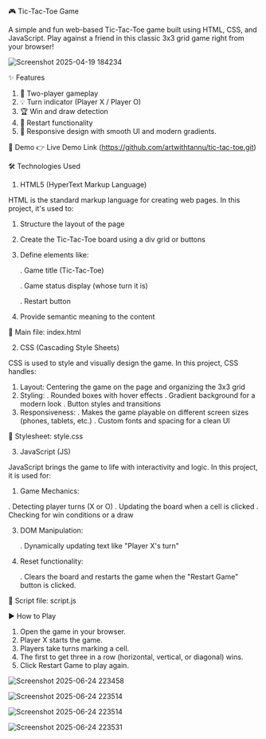 🎮 Tic-Tac-Toe Game


A simple and fun web-based Tic-Tac-Toe game built using HTML, CSS, and JavaScript. Play against a friend in this classic 3x3 grid game right from your browser!

![Screenshot 2025-04-19 184234](https://github.com/user-attachments/assets/3187e4fc-148c-49c3-9056-00b7c28d9e7b)



✨ Features
1. 🎲 Two-player gameplay
2. 💡 Turn indicator (Player X / Player O)
3. 🏆 Win and draw detection
4. 🔄 Restart functionality
5. 📱 Responsive design with smooth UI and modern gradients.

🚀 Demo
👉 Live Demo Link (https://github.com/artwithtannu/tic-tac-toe.git)


🛠️ Technologies Used
1. HTML5 (HyperText Markup Language)

HTML is the standard markup language for creating web pages. In this project, it's used to:

  1.  Structure the layout of the page
    
  2.  Create the Tic-Tac-Toe board using a div grid or buttons
    
  3.  Define elements like:

        . Game title (Tic-Tac-Toe)
      
        . Game status display (whose turn it is)
      
        . Restart button
      
  4.  Provide semantic meaning to the content

📁 Main file: index.html



2. CSS (Cascading Style Sheets)

  CSS is used to style and visually design the game. In this project, CSS handles:
 
  1. Layout: Centering the game on the page and organizing the 3x3 grid
  2. Styling:
    .   Rounded boxes with hover effects
    .   Gradient background for a modern look
    .   Button styles and transitions
  3. Responsiveness:
    .     Makes the game playable on different screen sizes (phones, tablets, etc.)
    .     Custom fonts and spacing for a clean UI
       
📁 Stylesheet: style.css

3. JavaScript (JS)

JavaScript brings the game to life with interactivity and logic. In this project, it is used for:

1.   Game Mechanics:
   
   .   Detecting player turns (X or O)
  .   Updating the board when a cell is clicked
  .   Checking for win conditions or a draw
    
3.   DOM Manipulation:

       .   Dynamically updating text like "Player X's turn"

4.   Reset functionality:

       .    Clears the board and restarts the game when the "Restart Game" button is clicked.
   
📁 Script file: script.js


▶️ How to Play
1. Open the game in your browser.
2. Player X starts the game.
3. Players take turns marking a cell.
4. The first to get three in a row (horizontal, vertical, or diagonal) wins.
5. Click Restart Game to play again.



![Screenshot 2025-06-24 223458](https://github.com/user-attachments/assets/01faa5d9-b552-4689-868b-66cd48a320ef)


![Screenshot 2025-06-24 223514](https://github.com/user-attachments/assets/06a5cdd2-4cea-4734-8c06-ff3080b4f8c2)


![Screenshot 2025-06-24 223514](https://github.com/user-attachments/assets/e158e906-144f-482d-92c3-fe56ba766f26)

![Screenshot 2025-06-24 223531](https://github.com/user-attachments/assets/01e7dcea-0d37-410b-a342-3fa5d440c564)





